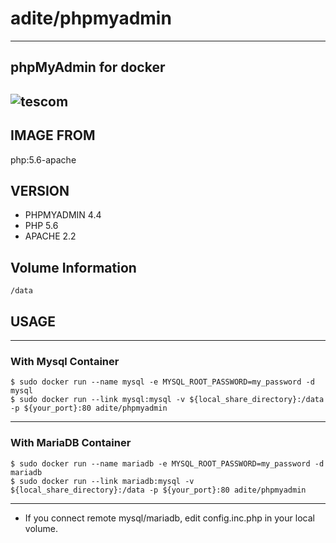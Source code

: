 # adite/phpmyadmin
---
## phpMyAdmin for docker
![tescom](https://en.gravatar.com/userimage/96759029/aa4308f795041de37cc2fedf0d1071ca?size=128)
---
## IMAGE FROM
php:5.6-apache

## VERSION
* PHPMYADMIN 4.4
* PHP 5.6
* APACHE 2.2
   
## Volume Information
```shell
/data
```
   

## USAGE
---
### With Mysql Container
```shell
$ sudo docker run --name mysql -e MYSQL_ROOT_PASSWORD=my_password -d mysql
$ sudo docker run --link mysql:mysql -v ${local_share_directory}:/data -p ${your_port}:80 adite/phpmyadmin
```
---
### With MariaDB Container
```shell
$ sudo docker run --name mariadb -e MYSQL_ROOT_PASSWORD=my_password -d mariadb
$ sudo docker run --link mariadb:mysql -v ${local_share_directory}:/data -p ${your_port}:80 adite/phpmyadmin
```
---
* If you connect remote mysql/mariadb, edit config.inc.php in your local volume. 
